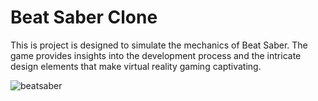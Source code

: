 # Beat Saber Clone

This is project is designed to simulate the mechanics of Beat Saber. The game provides insights into the development process and the intricate design elements that make virtual reality gaming captivating.


![beatsaber](https://github.com/GabrielM33/Beat-Saber-Clone/assets/123421871/dff3f724-70bd-4eca-a3f8-e3b5b238e4f5)
